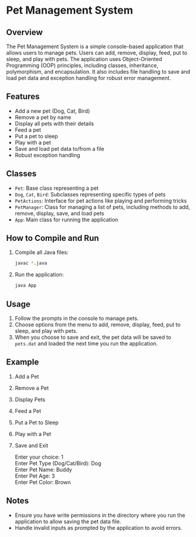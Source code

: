 # Pet Management System

## Overview

The Pet Management System is a simple console-based application that allows users to manage pets. Users can add, remove, display, feed, put to sleep, and play with pets. The application uses Object-Oriented Programming (OOP) principles, including classes, inheritance, polymorphism, and encapsulation. It also includes file handling to save and load pet data and exception handling for robust error management.

## Features

- Add a new pet (Dog, Cat, Bird)
- Remove a pet by name
- Display all pets with their details
- Feed a pet
- Put a pet to sleep
- Play with a pet
- Save and load pet data to/from a file
- Robust exception handling

## Classes

- `Pet`: Base class representing a pet
- `Dog`, `Cat`, `Bird`: Subclasses representing specific types of pets
- `PetActions`: Interface for pet actions like playing and performing tricks
- `PetManager`: Class for managing a list of pets, including methods to add, remove, display, save, and load pets
- `App`: Main class for running the application

## How to Compile and Run

1. Compile all Java files:
   ```bash
   javac *.java
2. Run the application:
   ```bash
   java App

## Usage
   
1. Follow the prompts in the console to manage pets.
2. Choose options from the menu to add, remove, display, feed, put to sleep, and play with pets.
3. When you choose to save and exit, the pet data will be saved to `pets.dat` and loaded the next time you run the application.

## Example

1. Add a Pet
2. Remove a Pet
3. Display Pets
4. Feed a Pet
5. Put a Pet to Sleep
6. Play with a Pet
7. Save and Exit

   Enter your choice: 1  
   Enter Pet Type (Dog/Cat/Bird): Dog  
   Enter Pet Name: Buddy  
   Enter Pet Age: 3  
   Enter Pet Color: Brown  

## Notes

- Ensure you have write permissions in the directory where you run the application to allow saving the pet data file.
- Handle invalid inputs as prompted by the application to avoid errors.
